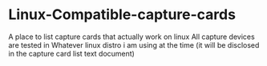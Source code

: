 # Linux-Compatible-capture-cards
A place to list capture cards that actually work on linux
All capture devices are tested in Whatever linux distro i am using at the time 
(it will be disclosed in the capture card list text document)
